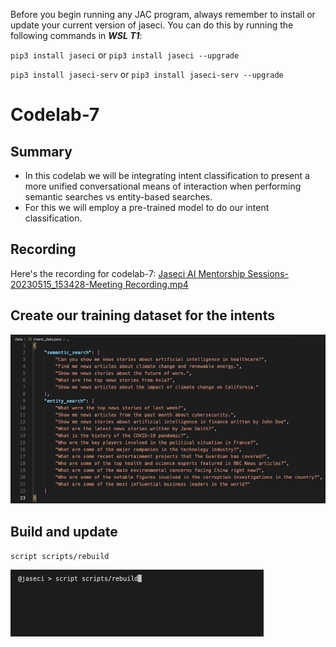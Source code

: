 Before you begin running any JAC program, always remember to install or update your current version of jaseci. You can do this by running the following commands in __*WSL T1*__:

`pip3 install jaseci` or `pip3 install jaseci --upgrade`

`pip3 install jaseci-serv` or `pip3 install jaseci-serv --upgrade`

# Codelab-7

## Summary

* In this codelab we will be integrating intent classification to present a more unified conversational means of interaction when performing semantic searches vs entity-based searches.
* For this we will employ a pre-trained model to do our intent classification.

## Recording

Here's the recording for codelab-7: [Jaseci AI Mentorship Sessions-20230515_153428-Meeting Recording.mp4](https://v75corp-my.sharepoint.com/personal/eldon_marks_v75inc_com/_layouts/15/stream.aspx?id=%2Fpersonal%2Feldon%5Fmarks%5Fv75inc%5Fcom%2FDocuments%2FRecordings%2FJaseci%20AI%20Mentorship%20Sessions%2D20230515%5F153428%2DMeeting%20Recording%2Emp4&ga=1)


## Create our training dataset for the intents

![alt text](https://github.com/Jaseci-Labs/inr-codelabs/blob/codelab-7/images/c7_intent_data.png?raw=true)

## Build and update

`script scripts/rebuild`

![alt text](https://github.com/Jaseci-Labs/inr-codelabs/blob/codelab-7/images/c7_build_update.png?raw=true)

